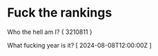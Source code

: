 # Fuck the rankings

Who the hell am I?
{ 3210811 }

What fucking year is it?
[ 2024-08-08T12:00:00Z ]
